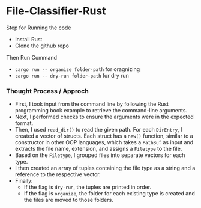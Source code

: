 # File-Classifier-Rust

Step for Running the code

- Install Rust
- Clone the github repo

Then Run Command

- `cargo run -- organize folder-path` for oragnizing
- `cargo run -- dry-run folder-path` for dry run

### Thought Process / Approch

- First, I took input from the command line by following the Rust programming book example to retrieve the command-line arguments.
- Next, I performed checks to ensure the arguments were in the expected format.
- Then, I used `read_dir()` to read the given path. For each `DirEntry`, I created a vector of structs. Each struct has a `new()` function, similar to a constructor in other OOP languages, which takes a `PathBuf` as input and extracts the file name, extension, and assigns a `Filetype` to the file.
- Based on the `Filetype`, I grouped files into separate vectors for each type.
- I then created an array of tuples containing the file type as a string and a reference to the respective vector.
- Finally:
  - If the flag is `dry-run`, the tuples are printed in order.
  - If the flag is `organize`, the folder for each existing type is created and the files are moved to those folders.
